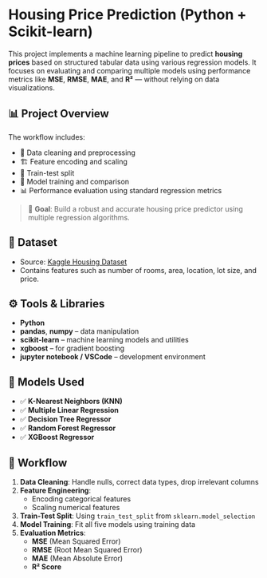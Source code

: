 # Housing Price Prediction (Python + Scikit-learn)

This project implements a machine learning pipeline to predict **housing prices** based on structured tabular data using various regression models. It focuses on evaluating and comparing multiple models using performance metrics like **MSE**, **RMSE**, **MAE**, and **R²** — without relying on data visualizations.

## 📊 Project Overview

The workflow includes:

- 🧼 Data cleaning and preprocessing
- 🏗️ Feature encoding and scaling
- 🧪 Train-test split
- 🤖 Model training and comparison
- 📊 Performance evaluation using standard regression metrics

> 🎯 **Goal**: Build a robust and accurate housing price predictor using multiple regression algorithms.

## 📁 Dataset

- Source: [Kaggle Housing Dataset](https://www.kaggle.com/datasets/harishkumardatalab/housing-price-prediction)
- Contains features such as number of rooms, area, location, lot size, and price.

## ⚙️ Tools & Libraries

- **Python**
- **pandas**, **numpy** – data manipulation
- **scikit-learn** – machine learning models and utilities
- **xgboost** – for gradient boosting
- **jupyter notebook / VSCode** – development environment

## 🤖 Models Used

- ✅ **K-Nearest Neighbors (KNN)**
- ✅ **Multiple Linear Regression**
- ✅ **Decision Tree Regressor**
- ✅ **Random Forest Regressor**
- ✅ **XGBoost Regressor**

## 🧠 Workflow

1. **Data Cleaning**: Handle nulls, correct data types, drop irrelevant columns
2. **Feature Engineering**:
   - Encoding categorical features
   - Scaling numerical features
3. **Train-Test Split**: Using `train_test_split` from `sklearn.model_selection`
4. **Model Training**: Fit all five models using training data
5. **Evaluation Metrics**:
   - **MSE** (Mean Squared Error)
   - **RMSE** (Root Mean Squared Error)
   - **MAE** (Mean Absolute Error)
   - **R² Score**
